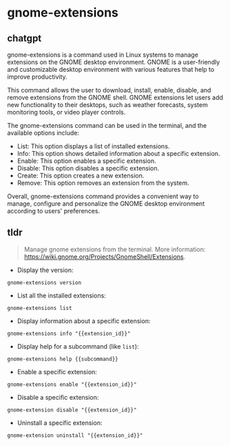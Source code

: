 # gnome-extensions 
## chatgpt 
gnome-extensions is a command used in Linux systems to manage extensions on the GNOME desktop environment. GNOME is a user-friendly and customizable desktop environment with various features that help to improve productivity.

This command allows the user to download, install, enable, disable, and remove extensions from the GNOME shell. GNOME extensions let users add new functionality to their desktops, such as weather forecasts, system monitoring tools, or video player controls.

The gnome-extensions command can be used in the terminal, and the available options include:

- List: This option displays a list of installed extensions.
- Info: This option shows detailed information about a specific extension.
- Enable: This option enables a specific extension.
- Disable: This option disables a specific extension.
- Create: This option creates a new extension.
- Remove: This option removes an extension from the system.

Overall, gnome-extensions command provides a convenient way to manage, configure and personalize the GNOME desktop environment according to users' preferences. 

## tldr 
 
> Manage gnome extensions from the terminal.
> More information: <https://wiki.gnome.org/Projects/GnomeShell/Extensions>.

- Display the version:

`gnome-extensions version`

- List all the installed extensions:

`gnome-extensions list`

- Display information about a specific extension:

`gnome-extensions info "{{extension_id}}"`

- Display help for a subcommand (like `list`):

`gnome-extensions help {{subcommand}}`

- Enable a specific extension:

`gnome-extensions enable "{{extension_id}}"`

- Disable a specific extension:

`gnome-extension disable "{{extension_id}}"`

- Uninstall a specific extension:

`gnome-extension uninstall "{{extension_id}}"`
